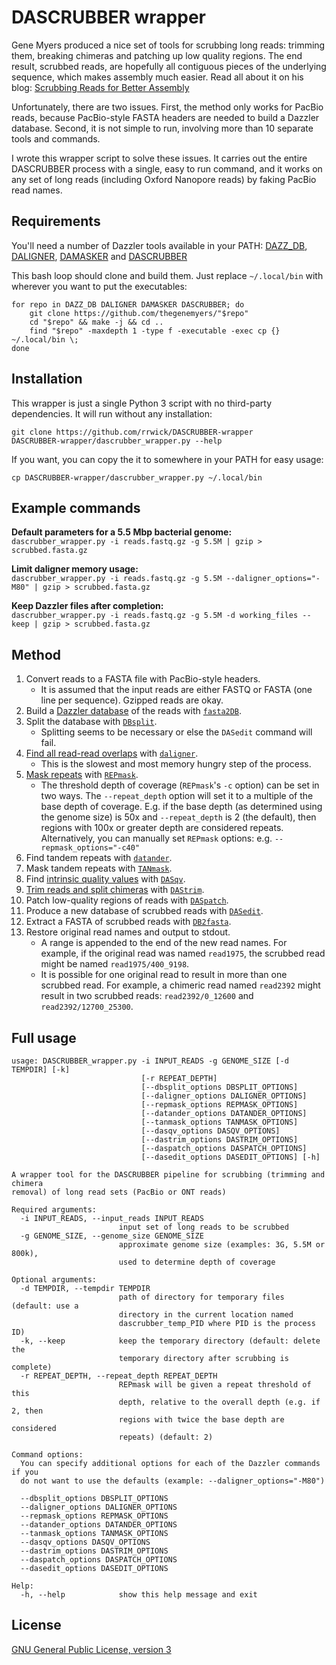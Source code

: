 # DASCRUBBER wrapper

Gene Myers produced a nice set of tools for scrubbing long reads: trimming them, breaking chimeras and patching up low quality regions. The end result, scrubbed reads, are hopefully all contiguous pieces of the underlying sequence, which makes assembly much easier. Read all about it on his blog: [Scrubbing Reads for Better Assembly](https://dazzlerblog.wordpress.com/2017/04/22/1344/)

Unfortunately, there are two issues. First, the method only works for PacBio reads, because PacBio-style FASTA headers are needed to build a Dazzler database. Second, it is not simple to run, involving more than 10 separate tools and commands.

I wrote this wrapper script to solve these issues. It carries out the entire DASCRUBBER process with a single, easy to run command, and it works on any set of long reads (including Oxford Nanopore reads) by faking PacBio read names.



## Requirements

You'll need a number of Dazzler tools available in your PATH: [DAZZ_DB](https://github.com/thegenemyers/DAZZ_DB), [DALIGNER](https://github.com/thegenemyers/DALIGNER), [DAMASKER](https://github.com/thegenemyers/DAMASKER) and [DASCRUBBER](https://github.com/thegenemyers/DASCRUBBER)

This bash loop should clone and build them. Just replace `~/.local/bin` with wherever you want to put the executables:

```
for repo in DAZZ_DB DALIGNER DAMASKER DASCRUBBER; do
    git clone https://github.com/thegenemyers/"$repo"
    cd "$repo" && make -j && cd ..
    find "$repo" -maxdepth 1 -type f -executable -exec cp {} ~/.local/bin \;
done
```



## Installation

This wrapper is just a single Python 3 script with no third-party dependencies. It will run without any installation:
```
git clone https://github.com/rrwick/DASCRUBBER-wrapper
DASCRUBBER-wrapper/dascrubber_wrapper.py --help
```

If you want, you can copy the it to somewhere in your PATH for easy usage:
```
cp DASCRUBBER-wrapper/dascrubber_wrapper.py ~/.local/bin
```



## Example commands

__Default parameters for a 5.5 Mbp bacterial genome:__<br>
`dascrubber_wrapper.py -i reads.fastq.gz -g 5.5M | gzip > scrubbed.fasta.gz`

__Limit daligner memory usage:__<br>
`dascrubber_wrapper.py -i reads.fastq.gz -g 5.5M --daligner_options="-M80" | gzip > scrubbed.fasta.gz`

__Keep Dazzler files after completion:__<br>
`dascrubber_wrapper.py -i reads.fastq.gz -g 5.5M -d working_files --keep | gzip > scrubbed.fasta.gz`


## Method

1. Convert reads to a FASTA file with PacBio-style headers.
    * It is assumed that the input reads are either FASTQ or FASTA (one line per sequence). Gzipped reads are okay.
2. Build a [Dazzler database](https://dazzlerblog.wordpress.com/2016/05/21/dbs-and-dams-whats-the-difference/) of the reads with [`fasta2DB`](https://dazzlerblog.wordpress.com/command-guides/dazz_db-command-guide/).
3. Split the database with [`DBsplit`](https://dazzlerblog.wordpress.com/command-guides/dazz_db-command-guide/).
    * Splitting seems to be necessary or else the `DASedit` command will fail.
4. [Find all read-read overlaps](https://dazzlerblog.wordpress.com/2014/07/10/dalign-fast-and-sensitive-detection-of-all-pairwise-local-alignments/) with [`daligner`](https://dazzlerblog.wordpress.com/command-guides/daligner-command-reference-guide/).
    * This is the slowest and most memory hungry step of the process.
5. [Mask repeats](https://dazzlerblog.wordpress.com/2016/04/01/detecting-and-soft-masking-repeats/) with [`REPmask`](https://dazzlerblog.wordpress.com/command-guides/damasker-commands/).
    * The threshold depth of coverage (`REPmask`'s `-c` option) can be set in two ways. The `--repeat_depth` option will set it to a multiple of the base depth of coverage. E.g. if the base depth (as determined using the genome size) is 50x and `--repeat_depth` is 2 (the default), then regions with 100x or greater depth are considered repeats. Alternatively, you can manually set `REPmask` options: e.g. `--repmask_options="-c40"`
6. Find tandem repeats with [`datander`](https://dazzlerblog.wordpress.com/command-guides/damasker-commands/).
7. Mask tandem repeats with [`TANmask`](https://dazzlerblog.wordpress.com/command-guides/damasker-commands/).
8. Find [intrinsic quality values](https://dazzlerblog.wordpress.com/2015/11/06/intrinsic-quality-values/) with [`DASqv`](https://dazzlerblog.wordpress.com/command-guides/dascrubber-command-guide/).
9. [Trim reads and split chimeras](https://dazzlerblog.wordpress.com/2017/04/22/1344/) with [`DAStrim`](https://dazzlerblog.wordpress.com/command-guides/dascrubber-command-guide/).
10. Patch low-quality regions of reads with [`DASpatch`](https://dazzlerblog.wordpress.com/command-guides/dascrubber-command-guide/).
11. Produce a new database of scrubbed reads with [`DASedit`](https://dazzlerblog.wordpress.com/command-guides/dascrubber-command-guide/).
12. Extract a FASTA of scrubbed reads with [`DB2fasta`](https://dazzlerblog.wordpress.com/command-guides/dazz_db-command-guide/).
13. Restore original read names and output to stdout.
    * A range is appended to the end of the new read names. For example, if the original read was named `read1975`, the scrubbed read might be named `read1975/400_9198`.
    * It is possible for one original read to result in more than one scrubbed read. For example, a chimeric read named `read2392` might result in two scrubbed reads: `read2392/0_12600` and `read2392/12700_25300`.



## Full usage

```
usage: DASCRUBBER_wrapper.py -i INPUT_READS -g GENOME_SIZE [-d TEMPDIR] [-k]
                             [-r REPEAT_DEPTH]
                             [--dbsplit_options DBSPLIT_OPTIONS]
                             [--daligner_options DALIGNER_OPTIONS]
                             [--repmask_options REPMASK_OPTIONS]
                             [--datander_options DATANDER_OPTIONS]
                             [--tanmask_options TANMASK_OPTIONS]
                             [--dasqv_options DASQV_OPTIONS]
                             [--dastrim_options DASTRIM_OPTIONS]
                             [--daspatch_options DASPATCH_OPTIONS]
                             [--dasedit_options DASEDIT_OPTIONS] [-h]

A wrapper tool for the DASCRUBBER pipeline for scrubbing (trimming and chimera
removal) of long read sets (PacBio or ONT reads)

Required arguments:
  -i INPUT_READS, --input_reads INPUT_READS
                        input set of long reads to be scrubbed
  -g GENOME_SIZE, --genome_size GENOME_SIZE
                        approximate genome size (examples: 3G, 5.5M or 800k),
                        used to determine depth of coverage

Optional arguments:
  -d TEMPDIR, --tempdir TEMPDIR
                        path of directory for temporary files (default: use a
                        directory in the current location named
                        dascrubber_temp_PID where PID is the process ID)
  -k, --keep            keep the temporary directory (default: delete the
                        temporary directory after scrubbing is complete)
  -r REPEAT_DEPTH, --repeat_depth REPEAT_DEPTH
                        REPmask will be given a repeat threshold of this
                        depth, relative to the overall depth (e.g. if 2, then
                        regions with twice the base depth are considered
                        repeats) (default: 2)

Command options:
  You can specify additional options for each of the Dazzler commands if you
  do not want to use the defaults (example: --daligner_options="-M80")

  --dbsplit_options DBSPLIT_OPTIONS
  --daligner_options DALIGNER_OPTIONS
  --repmask_options REPMASK_OPTIONS
  --datander_options DATANDER_OPTIONS
  --tanmask_options TANMASK_OPTIONS
  --dasqv_options DASQV_OPTIONS
  --dastrim_options DASTRIM_OPTIONS
  --daspatch_options DASPATCH_OPTIONS
  --dasedit_options DASEDIT_OPTIONS

Help:
  -h, --help            show this help message and exit
```


## License

[GNU General Public License, version 3](https://www.gnu.org/licenses/gpl-3.0.html)
